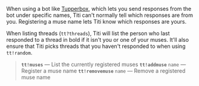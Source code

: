 When using a bot like [Tupperbox](https://tupperbox.app), which lets you send responses from the bot under specific names, Titi can't normally tell which responses are from you. Registering a muse name lets Titi know which responses are yours.

When listing threads (`tt?threads`), Titi will list the person who last responded to a thread in bold if it isn't you or one of your muses. It'll also ensure that Titi picks threads that you haven't responded to when using `tt!random`.

> **`tt!muses`** — List the currently registered muses
> **`tt!addmuse`** `name` — Register a muse name
> **`tt!removemuse`** `name` — Remove a registered muse name
